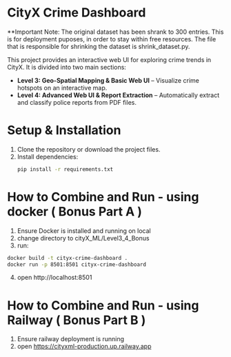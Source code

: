 

# CityX Crime Dashboard

**Important Note: The original dataset has been shrank to 300 entries. This is for deployment puposes, in order to stay within free resources. The file that is responsible for shrinking the dataset is shrink_dataset.py.

This project provides an interactive web UI for exploring crime trends in CityX. It is divided into two main sections:
- **Level 3: Geo-Spatial Mapping & Basic Web UI** – Visualize crime hotspots on an interactive map.
- **Level 4: Advanced Web UI & Report Extraction** – Automatically extract and classify police reports from PDF files.

# Setup & Installation

1. Clone the repository or download the project files.
2. Install dependencies:
   ```bash
   pip install -r requirements.txt

# How to Combine and Run - using docker ( Bonus Part A )

1. Ensure Docker is installed and running on local 
2. change directory to cityX_ML/Level3_4_Bonus 
3. run:
 ```bash
 docker build -t cityx-crime-dashboard .
 docker run -p 8501:8501 cityx-crime-dashboard
```
4. open http://localhost:8501 

# How to Combine and Run - using Railway ( Bonus Part B )

1. Ensure railway deployment is running
2. open https://cityxml-production.up.railway.app
